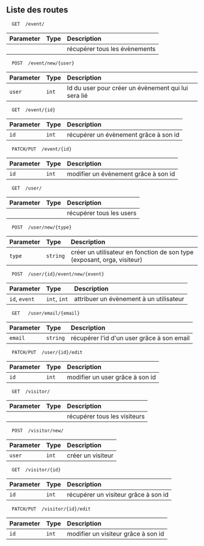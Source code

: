 
## Liste des routes

```http
  GET  /event/
```

| Parameter | Type     | Description                |
| :-------- | :------- | :------------------------- |
|           |          | récupérer tous les évènements |


```http
  POST  /event/new/{user}
```

| Parameter | Type     | Description                       |
| :-------- | :------- | :-------------------------------- |
| `user`      | `int`  | Id du user pour créer un évènement qui lui sera lié |

```http
  GET  /event/{id}
```

| Parameter | Type     | Description                           |
| :-------- | :------- | :--------------------------------     |
| `id`      | `int`    | récupérer un évènement grâce à son id |

```http
  PATCH/PUT  /event/{id}
```

| Parameter | Type     | Description                           |
| :-------- | :------- | :--------------------------------     |
| `id`      | `int`    | modifier un évènement grâce à son id  |


```http
  GET  /user/
```

| Parameter | Type     | Description                |
| :-------- | :------- | :------------------------- |
|           |          | récupérer tous les users |

```http
  POST  /user/new/{type}
```

| Parameter | Type     | Description                       |
| :-------- | :------- | :-------------------------------- |
| `type`    | `string` | créer un utilisateur en fonction de son type (exposant, orga, visiteur) |

```http
  POST  /user/{id}/event/new/{event}
```

| Parameter     | Type          | Description                           |
| :--------     | :-------      | :--------------------------------     |
| `id`, `event` | `int`, `int`  | attribuer un évènement à un utilisateur |

```http
  GET   /user/email/{email}
```

| Parameter | Type     | Description                           |
| :-------- | :------- | :--------------------------------     |
| `email`   | `string` | récupérer l'id d'un user grâce à son email  |

```http
  PATCH/PUT  /user/{id}/edit
```

| Parameter | Type     | Description                           |
| :-------- | :------- | :--------------------------------     |
| `id`      | `int`    | modifier un user grâce à son id  |

```http
  GET  /visitor/
```

| Parameter | Type     | Description                |
| :-------- | :------- | :------------------------- |
|           |          | récupérer tous les visiteurs |

```http
  POST  /visitor/new/
```

| Parameter | Type     | Description                       |
| :-------- | :------- | :-------------------------------- |
| `user`      | `int`  | créer un visiteur |

```http
  GET  /visitor/{id}
```

| Parameter | Type     | Description                           |
| :-------- | :------- | :--------------------------------     |
| `id`      | `int`    | récupérer un visiteur grâce à son id |

```http
  PATCH/PUT  /visitor/{id}/edit
```

| Parameter | Type     | Description                           |
| :-------- | :------- | :--------------------------------     |
| `id`      | `int`    | modifier un visiteur grâce à son id  |
